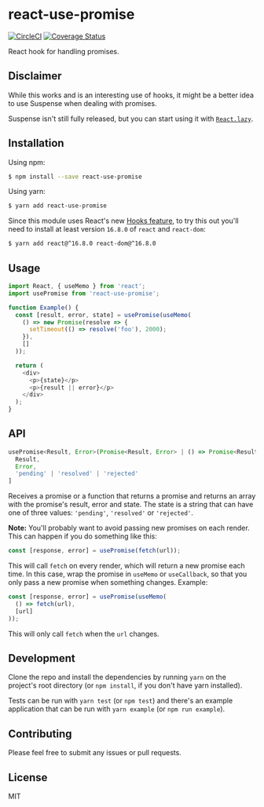 # react-use-promise

[![CircleCI](https://circleci.com/gh/bsonntag/react-use-promise.svg?style=svg)](https://circleci.com/gh/bsonntag/react-use-promise)
[![Coverage Status](https://coveralls.io/repos/github/bsonntag/react-use-promise/badge.svg?branch=master)](https://coveralls.io/github/bsonntag/react-use-promise?branch=master)

React hook for handling promises.

## Disclaimer

While this works and is an interesting use of hooks,
it might be a better idea to use Suspense when dealing with promises.

Suspense isn't still fully released, but you can start using it with
[`React.lazy`](https://reactjs.org/docs/code-splitting.html#suspense).

## Installation

Using npm:

```sh
$ npm install --save react-use-promise
```

Using yarn:

```sh
$ yarn add react-use-promise
```

Since this module uses React's new [Hooks feature](https://reactjs.org/docs/hooks-intro.html),
to try this out you'll need to install at least version `16.8.0`
of `react` and `react-dom`:

```sh
$ yarn add react@^16.8.0 react-dom@^16.8.0
```

## Usage

```js
import React, { useMemo } from 'react';
import usePromise from 'react-use-promise';

function Example() {
  const [result, error, state] = usePromise(useMemo(
    () => new Promise(resolve => {
      setTimeout(() => resolve('foo'), 2000);
    }),
    []
  ));

  return (
    <div>
      <p>{state}</p>
      <p>{result || error}</p>
    </div>
  );
}
```

## API

```js
usePromise<Result, Error>(Promise<Result, Error> | () => Promise<Result, Error>): [
  Result,
  Error,
  'pending' | 'resolved' | 'rejected'
]
```

Receives a promise or a function that returns a promise and returns an array
with the promise's result, error and state. The state is a string that can
have one of three values: `'pending'`, `'resolved'` or `'rejected'`.

**Note:** You'll probably want to avoid passing new promises on each render.
This can happen if you do something like this:

```js
const [response, error] = usePromise(fetch(url));
```

This will call `fetch` on every render, which will return a new promise each time.
In this case, wrap the promise in `useMemo` or `useCallback`, so that you only pass
a new promise when something changes. Example:

```js
const [response, error] = usePromise(useMemo(
  () => fetch(url),
  [url]
));
```

This will only call `fetch` when the `url` changes.

## Development

Clone the repo and install the dependencies by running `yarn` on the project's
root directory (or `npm install`, if you don't have yarn installed).

Tests can be run with `yarn test` (or `npm test`) and there's an example
application that can be run with `yarn example` (or `npm run example`).

## Contributing

Please feel free to submit any issues or pull requests.

## License

MIT
